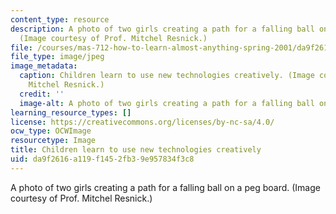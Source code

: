 ```yaml
---
content_type: resource
description: A photo of two girls creating a path for a falling ball on a peg board.
  (Image courtesy of Prof. Mitchel Resnick.)
file: /courses/mas-712-how-to-learn-almost-anything-spring-2001/da9f2616a119f1452fb39e957834f3c8_mas-712s01.jpg
file_type: image/jpeg
image_metadata:
  caption: Children learn to use new technologies creatively. (Image courtesy of Prof.
    Mitchel Resnick.)
  credit: ''
  image-alt: A photo of two girls creating a path for a falling ball on a peg board.
learning_resource_types: []
license: https://creativecommons.org/licenses/by-nc-sa/4.0/
ocw_type: OCWImage
resourcetype: Image
title: Children learn to use new technologies creatively
uid: da9f2616-a119-f145-2fb3-9e957834f3c8
---
```

A photo of two girls creating a path for a falling ball on a peg board. (Image courtesy of Prof. Mitchel Resnick.)